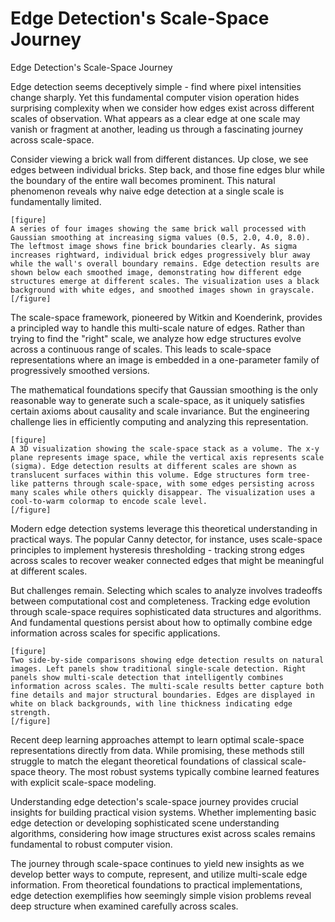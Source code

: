 # Edge Detection's Scale-Space Journey

Edge Detection's Scale-Space Journey

Edge detection seems deceptively simple - find where pixel intensities change sharply. Yet this fundamental computer vision operation hides surprising complexity when we consider how edges exist across different scales of observation. What appears as a clear edge at one scale may vanish or fragment at another, leading us through a fascinating journey across scale-space.

Consider viewing a brick wall from different distances. Up close, we see edges between individual bricks. Step back, and those fine edges blur while the boundary of the entire wall becomes prominent. This natural phenomenon reveals why naive edge detection at a single scale is fundamentally limited.

```
[figure]
A series of four images showing the same brick wall processed with Gaussian smoothing at increasing sigma values (0.5, 2.0, 4.0, 8.0). The leftmost image shows fine brick boundaries clearly. As sigma increases rightward, individual brick edges progressively blur away while the wall's overall boundary remains. Edge detection results are shown below each smoothed image, demonstrating how different edge structures emerge at different scales. The visualization uses a black background with white edges, and smoothed images shown in grayscale.
[/figure]
```

The scale-space framework, pioneered by Witkin and Koenderink, provides a principled way to handle this multi-scale nature of edges. Rather than trying to find the "right" scale, we analyze how edge structures evolve across a continuous range of scales. This leads to scale-space representations where an image is embedded in a one-parameter family of progressively smoothed versions.

The mathematical foundations specify that Gaussian smoothing is the only reasonable way to generate such a scale-space, as it uniquely satisfies certain axioms about causality and scale invariance. But the engineering challenge lies in efficiently computing and analyzing this representation.

```
[figure]
A 3D visualization showing the scale-space stack as a volume. The x-y plane represents image space, while the vertical axis represents scale (sigma). Edge detection results at different scales are shown as translucent surfaces within this volume. Edge structures form tree-like patterns through scale-space, with some edges persisting across many scales while others quickly disappear. The visualization uses a cool-to-warm colormap to encode scale level.
[/figure]
```

Modern edge detection systems leverage this theoretical understanding in practical ways. The popular Canny detector, for instance, uses scale-space principles to implement hysteresis thresholding - tracking strong edges across scales to recover weaker connected edges that might be meaningful at different scales.

But challenges remain. Selecting which scales to analyze involves tradeoffs between computational cost and completeness. Tracking edge evolution through scale-space requires sophisticated data structures and algorithms. And fundamental questions persist about how to optimally combine edge information across scales for specific applications.

```
[figure]
Two side-by-side comparisons showing edge detection results on natural images. Left panels show traditional single-scale detection. Right panels show multi-scale detection that intelligently combines information across scales. The multi-scale results better capture both fine details and major structural boundaries. Edges are displayed in white on black backgrounds, with line thickness indicating edge strength.
[/figure]
```

Recent deep learning approaches attempt to learn optimal scale-space representations directly from data. While promising, these methods still struggle to match the elegant theoretical foundations of classical scale-space theory. The most robust systems typically combine learned features with explicit scale-space modeling.

Understanding edge detection's scale-space journey provides crucial insights for building practical vision systems. Whether implementing basic edge detection or developing sophisticated scene understanding algorithms, considering how image structures exist across scales remains fundamental to robust computer vision.

The journey through scale-space continues to yield new insights as we develop better ways to compute, represent, and utilize multi-scale edge information. From theoretical foundations to practical implementations, edge detection exemplifies how seemingly simple vision problems reveal deep structure when examined carefully across scales.